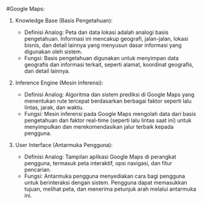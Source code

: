 #Google Maps:

1. Knowledge Base (Basis Pengetahuan):
   - Definisi Analog: Peta dan data lokasi adalah analogi basis pengetahuan. Informasi ini mencakup geografi, jalan-jalan, lokasi bisnis, dan detail lainnya yang menyusun dasar informasi yang digunakan oleh sistem.
   - Fungsi: Basis pengetahuan digunakan untuk menyimpan data geografis dan informasi terkait, seperti alamat, koordinat geografis, dan detail lainnya.

2. Inference Engine (Mesin Inferensi):
   - Definisi Analog: Algoritma dan sistem prediksi di Google Maps yang menentukan rute tercepat berdasarkan berbagai faktor seperti lalu lintas, jarak, dan waktu.
   - Fungsi: Mesin inferensi pada Google Maps mengolah data dari basis pengetahuan dan faktor real-time (seperti lalu lintas saat ini) untuk menyimpulkan dan merekomendasikan jalur terbaik kepada pengguna.

3. User Interface (Antarmuka Pengguna):
   - Definisi Analog: Tampilan aplikasi Google Maps di perangkat pengguna, termasuk peta interaktif, opsi navigasi, dan fitur pencarian.
   - Fungsi: Antarmuka pengguna menyediakan cara bagi pengguna untuk berinteraksi dengan sistem. Pengguna dapat memasukkan tujuan, melihat peta, dan menerima petunjuk arah melalui antarmuka ini.
